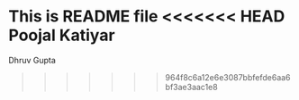 This is README file
<<<<<<< HEAD
Poojal Katiyar
=======
Dhruv Gupta
>>>>>>> 964f8c6a12e6e3087bbfefde6aa6bf3ae3aac1e8
